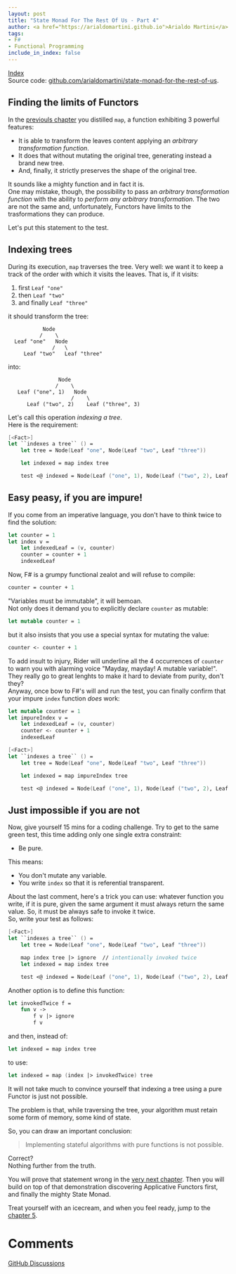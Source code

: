 ```yaml
---
layout: post
title: "State Monad For The Rest Of Us - Part 4"
author: <a href="https://arialdomartini.github.io">Arialdo Martini</a>
tags:
- F#
- Functional Programming
include_in_index: false
---
```

[Index](state-monad-for-the-rest-of-us)  
Source code:
[github.com/arialdomartini/state-monad-for-the-rest-of-us][source-code].

## Finding the limits of Functors

In the [previouls chapter](state-monad-for-the-rest-of-us-3) you
distilled `map`, a function exhibiting 3 powerful features:

* It is able to transform the leaves content applying an *arbitrary
  transformation function*.
* It does that without mutating the original tree, generating instead
  a brand new tree.
* And, finally, it strictly preserves the shape of the original tree.


It sounds like a mighty function and in fact it is.  
One may mistake, though, the possibility to pass an *arbitrary
transformation function* with the ability to *perform any arbitrary
transformation*. The two are not the same and, unfortunately, Functors
have limits to the trasformations they can produce.

Let's put this statement to the test.

## Indexing trees
During its execution, `map` traverses the tree. Very well: we want it
to keep a track of the order with which it visits the leaves. That
is, if it visits:

1. first `Leaf "one"`
2. then `Leaf "two"`
3. and finally `Leaf "three"`

it should transform the tree:

```
           Node
          /    \
  Leaf "one"   Node
              /   \
     Leaf "two"   Leaf "three"
```

into:

```
                Node
               /    \
   Leaf ("one", 1)   Node
                    /    \
      Leaf ("two", 2)    Leaf ("three", 3)
```

Let's call this operation *indexing a tree*.  
Here is the requirement:

```fsharp
[<Fact>]
let ``indexes a tree`` () =
    let tree = Node(Leaf "one", Node(Leaf "two", Leaf "three"))

    let indexed = map index tree

    test <@ indexed = Node(Leaf ("one", 1), Node(Leaf ("two", 2), Leaf ("three", 3))) @>
```

## Easy peasy, if you are impure!
If you come from an imperative language, you don't have to think
twice to find the solution:

```fsharp
let counter = 1
let index v =
    let indexedLeaf = (v, counter)
    counter = counter + 1
    indexedLeaf
```

Now, F# is a grumpy functional zealot and will refuse to compile:

```fsharp
counter = counter + 1
```

"Variables must be immutable", it will bemoan.  
Not only does it demand you to explicitly declare `counter` as
mutable:

```fsharp
let mutable counter = 1
```

but it also insists that you use a special syntax for mutating the
value:

```fsharp
counter <- counter + 1
```

To add insult to injury, Rider will underline all the 4 occurrences of
`counter` to warn you with alarming voice "Mayday, mayday! A mutable
variable!". They really go to great lenghts to make it hard to deviate
from purity, don't they?  
Anyway, once bow to F#'s will and run the test, you can finally
confirm that your impure `index` function *does* work:


```fsharp
let mutable counter = 1
let impureIndex v =
    let indexedLeaf = (v, counter)
    counter <- counter + 1
    indexedLeaf

[<Fact>]
let ``indexes a tree`` () =
    let tree = Node(Leaf "one", Node(Leaf "two", Leaf "three"))

    let indexed = map impureIndex tree

    test <@ indexed = Node(Leaf ("one", 1), Node(Leaf ("two", 2), Leaf ("three", 3))) @>
```

## Just impossible if you are not
Now, give yourself 15 mins for a coding challenge. Try to get to the
same green test, this time adding only one single extra constraint:

* Be pure.

This means:

* You don't mutate any variable.
* You write `index` so that it is referential transparent.

About the last comment, here's a trick you can use: whatever function
you write, if it is pure, given the same argument it must always return
the same value. So, it must be always safe to invoke it twice.  
So, write your test as follows:

```fsharp
[<Fact>]
let ``indexes a tree`` () =
    let tree = Node(Leaf "one", Node(Leaf "two", Leaf "three"))

    map index tree |> ignore  // intentionally invoked twice
    let indexed = map index tree

    test <@ indexed = Node(Leaf ("one", 1), Node(Leaf ("two", 2), Leaf ("three", 3))) @>
```

Another option is to define this function:
  
```fsharp
let invokedTwice f =
    fun v ->
        f v |> ignore
        f v
```

and then, instead of:

```fsharp
let indexed = map index tree
```

to use:

```fsharp
let indexed = map (index |> invokedTwice) tree
```

It will not take much to convince yourself that indexing a tree using
a pure Functor is just not possible.

The problem is that, while traversing the tree, your algorithm must
retain some form of memory, some kind of state.

So, you can draw an important conclusion:

> Implementing stateful algorithms with pure functions
> is not possible.

Correct?  
Nothing further from the truth.

You will prove that statement wrong in the [very next chapter](state-monad-for-the-rest-of-us-5). Then you will build on top of that demonstration discovering Applicative Functors first, and finally the mighty State Monad.

Treat yourself with an icecream, and when you feel ready, jump to the [chapter 5](state-monad-for-the-rest-of-us-5).


[source-code]: https://github.com/arialdomartini/state-monad-for-the-rest-of-us


# Comments
[GitHub Discussions](https://github.com/arialdomartini/arialdomartini.github.io/discussions/30)
